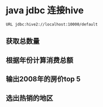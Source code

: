 # java jdbc 连接hive
    URL jdbc:hive2://localhost:10000/default
## 获取总数量

## 根据年份计算消费总额

## 输出2008年的房价top 5 

## 选出热销的地区
